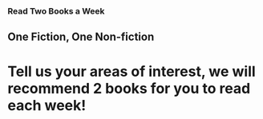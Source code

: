 ### Read Two Books a Week
## One Fiction, One Non-fiction
# Tell us your areas of interest, we will recommend 2 books for you to read each week!
